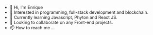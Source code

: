 - 👋 Hi, I’m Enrique
- 👀 Interested in programming, full-stack development and blockchain.  
- 🌱 Currently learning Javascript, Phyton and React JS. 
- 💞️ Looking to collaborate on any Front-end projects. 
- 📫 How to reach me ...

<!---
Enricrypto/Enricrypto is a ✨ special ✨ repository because its `README.md` (this file) appears on your GitHub profile.
You can click the Preview link to take a look at your changes.
--->
